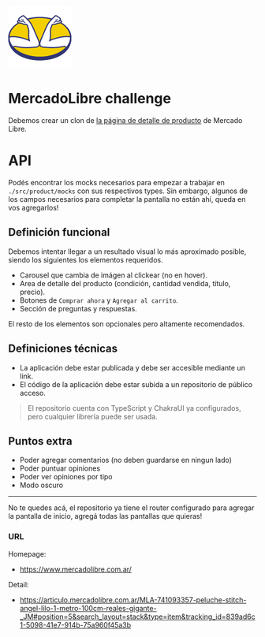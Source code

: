![MercadoLibre](./src/favicon.svg 'MercadoLibre')

# MercadoLibre challenge

Debemos crear un clon de [la página de detalle de producto](https://articulo.mercadolibre.com.ar/MLA-741093357-peluche-stitch-angel-lilo-1-metro-100cm-reales-gigante-_JM#position=5&search_layout=stack&type=item&tracking_id=839ad6c1-5098-41e7-914b-75a960f45a3b) de Mercado Libre.

# API

Podés encontrar los mocks necesarios para empezar a trabajar en `./src/product/mocks` con sus respectivos types. Sin embargo, algunos de los campos necesarios para completar la pantalla no están ahí, queda en vos agregarlos!

## Definición funcional

Debemos intentar llegar a un resultado visual lo más aproximado posible, siendo los siguientes los elementos requeridos.

- Carousel que cambia de imágen al clickear (no en hover).
- Area de detalle del producto (condición, cantidad vendida, título, precio).
- Botones de `Comprar ahora` y `Agregar al carrito`.
- Sección de preguntas y respuestas.

El resto de los elementos son opcionales pero altamente recomendados.

## Definiciones técnicas

- La aplicación debe estar publicada y debe ser accesible mediante un link.
- El código de la aplicación debe estar subida a un repositorio de público acceso.

> El repositorio cuenta con TypeScript y ChakraUI ya configurados, pero cualquier librería puede ser usada.

## Puntos extra

- Poder agregar comentarios (no deben guardarse en ningun lado)
- Poder puntuar opiniones
- Poder ver opiniones por tipo
- Modo oscuro

---

No te quedes acá, el repositorio ya tiene el router configurado para agregar la pantalla de inicio, agregá todas las pantallas que quieras!


### URL

Homepage:
- https://www.mercadolibre.com.ar/

Detail:
- https://articulo.mercadolibre.com.ar/MLA-741093357-peluche-stitch-angel-lilo-1-metro-100cm-reales-gigante-_JM#position=5&search_layout=stack&type=item&tracking_id=839ad6c1-5098-41e7-914b-75a960f45a3b
